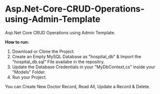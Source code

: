 # Asp.Net-Core-CRUD-Operations-using-Admin-Template
Asp.Net Core CRUD Operations using Admin Template.

<b>How to run:</b>
1. Download or Clone the Project.
2. Create an Empty MySQL Database as "hospital_db" & Import the "hospital_db.sql" File availabe in the repositry.
3. Update the Database Credentials in your "MyDbContext.cs" inside your "Models" Folder.
4. Run your Project.

You can Create New Doctor Record, Read All, Update a Record & Delete.

